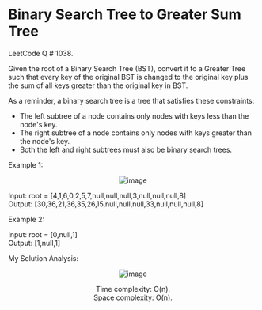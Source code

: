 # Binary Search Tree to Greater Sum Tree 

LeetCode Q # 1038.

Given the root of a Binary Search Tree (BST), convert it to a Greater Tree such that every key of the original BST is changed to the original key plus the sum of all keys greater than the original key in BST.

As a reminder, a binary search tree is a tree that satisfies these constraints:

- The left subtree of a node contains only nodes with keys less than the node's key.</br>
- The right subtree of a node contains only nodes with keys greater than the node's key.</br>
- Both the left and right subtrees must also be binary search trees.</br>

Example 1:

<div align = "center">

  ![image](https://github.com/xo-azeem/Binary-Search-Tree-to-Greater-Sum-Tree-LeetCode/assets/171427226/c6528bb3-6f46-43a9-8771-64b55e671873)

</div>

Input: root = [4,1,6,0,2,5,7,null,null,null,3,null,null,null,8]</br>
Output: [30,36,21,36,35,26,15,null,null,null,33,null,null,null,8]

Example 2:

Input: root = [0,null,1]</br>
Output: [1,null,1]

My Solution Analysis:

<div align = "center">

  ![image](https://github.com/xo-azeem/Binary-Search-Tree-to-Greater-Sum-Tree-LeetCode/assets/171427226/80025d2c-5613-424e-abf3-0d64d4d96dd7)

  Time complexity: O(n).</br>Space complexity: O(n).
</div>

